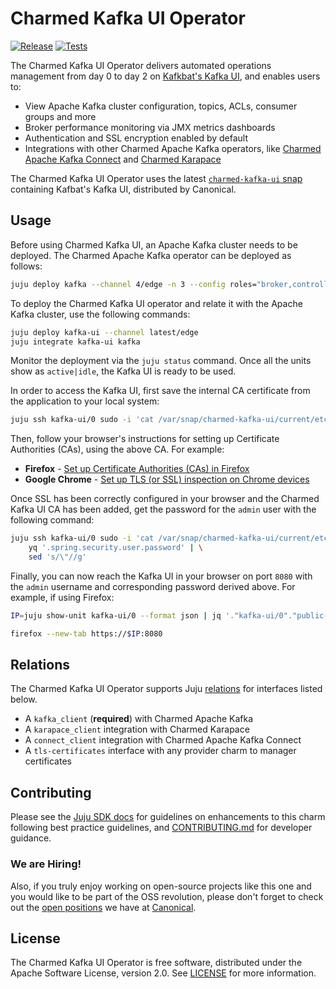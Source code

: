 # Charmed Kafka UI Operator

[![Release](https://github.com/canonical/kafka-ui-operator/actions/workflows/release.yaml/badge.svg)](https://github.com/canonical/kafka-ui-operator/actions/workflows/release.yaml)
[![Tests](https://github.com/canonical/kafka-ui-operator/actions/workflows/ci.yaml/badge.svg?branch=main)](https://github.com/canonical/kafka-ui-operator/actions/workflows/ci.yaml?query=branch%3Amain)

The Charmed Kafka UI Operator delivers automated operations management from day 0 to day 2 on [Kafkbat's Kafka UI](https://github.com/kafbat/kafka-ui), and enables users to:

- View Apache Kafka cluster configuration, topics, ACLs, consumer groups and more
- Broker performance monitoring via JMX metrics dashboards
- Authentication and SSL encryption enabled by default
- Integrations with other Charmed Apache Kafka operators, like [Charmed Apache Kafka Connect](https://charmhub.io/kafka-connect) and [Charmed Karapace](https://charmhub.io/karapace)

The Charmed Kafka UI Operator uses the latest [`charmed-kafka-ui` snap](https://github.com/canonical/charmed-kafka-ui-snap) containing Kafbat's Kafka UI, distributed by Canonical.

## Usage

Before using Charmed Kafka UI, an Apache Kafka cluster needs to be deployed. The Charmed Apache Kafka operator can be deployed as follows:

```bash
juju deploy kafka --channel 4/edge -n 3 --config roles="broker,controller"
```

To deploy the Charmed Kafka UI operator and relate it with the Apache Kafka cluster, use the following commands:

```bash
juju deploy kafka-ui --channel latest/edge
juju integrate kafka-ui kafka
```

Monitor the deployment via the `juju status` command. Once all the units show as `active|idle`, the Kafka UI is ready to be used.

In order to access the Kafka UI, first save the internal CA certificate from the application to your local system:

```bash
juju ssh kafka-ui/0 sudo -i 'cat /var/snap/charmed-kafka-ui/current/etc/kafka-ui/ca.pem' 2>/dev/null > /tmp/ca.pem
```

Then, follow your browser's instructions for setting up Certificate Authorities (CAs), using the above CA. For example:
- **Firefox** - [Set up Certificate Authorities (CAs) in Firefox](https://support.mozilla.org/en-US/kb/setting-certificate-authorities-firefox)
- **Google Chrome** - [Set up TLS (or SSL) inspection on Chrome devices](https://support.google.com/chrome/a/answer/3505249?hl=en)

Once SSL has been correctly configured in your browser and the Charmed Kafka UI CA has been added, get the password for the `admin` user with the following command:

```bash
juju ssh kafka-ui/0 sudo -i 'cat /var/snap/charmed-kafka-ui/current/etc/kafka-ui/application-local.yml' 2>/dev/null | \
    yq '.spring.security.user.password' | \
    sed 's/\"//g'
```

Finally, you can now reach the Kafka UI in your browser on port `8080` with the `admin` username and corresponding password derived above. For example, if using Firefox:

```bash
IP=juju show-unit kafka-ui/0 --format json | jq '."kafka-ui/0"."public-address"'

firefox --new-tab https://$IP:8080
```

## Relations

The Charmed Kafka UI Operator supports Juju [relations](https://documentation.ubuntu.com/juju/latest/reference/relation/) for interfaces listed below.

- A `kafka_client` (**required**) with Charmed Apache Kafka
- A `karapace_client` integration with Charmed Karapace
- A `connect_client` integration with Charmed Apache Kafka Connect
- A `tls-certificates` interface with any provider charm to manager certificates

## Contributing

Please see the [Juju SDK docs](https://juju.is/docs/sdk) for guidelines on enhancements to this charm following best practice guidelines, and [CONTRIBUTING.md](https://github.com/canonical/kafka-ui-operator/blob/main/CONTRIBUTING.md) for developer guidance.

### We are Hiring!

Also, if you truly enjoy working on open-source projects like this one and you would like to be part of the OSS revolution, please don't forget to check out the [open positions](https://canonical.com/careers/all) we have at [Canonical](https://canonical.com/). 

## License

The Charmed Kafka UI Operator is free software, distributed under the Apache Software License, version 2.0. See [LICENSE](https://github.com/canonical/kafka-ui-operator/blob/main/LICENSE) for more information.
